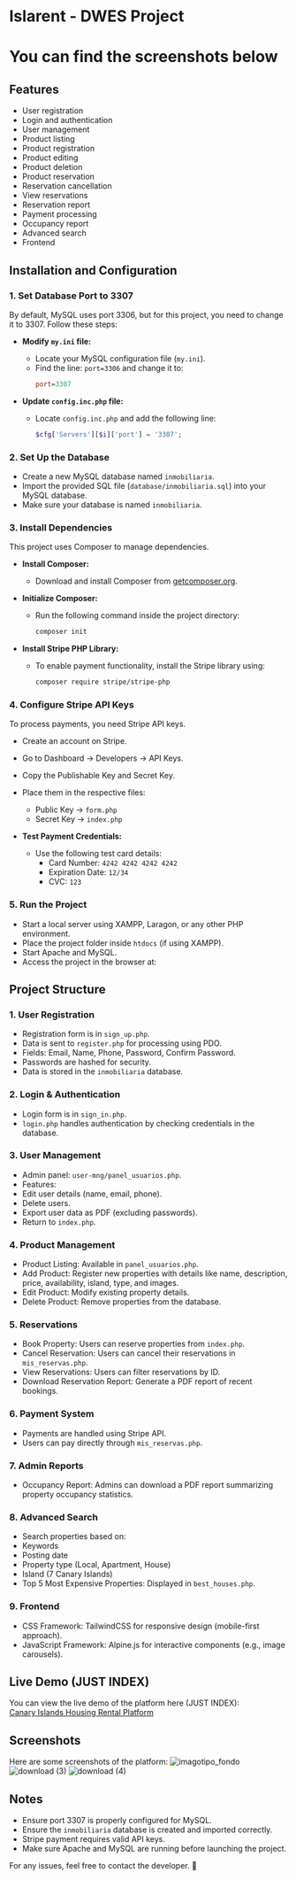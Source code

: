 # Islarent - DWES Project

# You can find the screenshots below

## Features


- User registration
- Login and authentication
- User management
- Product listing
- Product registration
- Product editing
- Product deletion
- Product reservation
- Reservation cancellation
- View reservations
- Reservation report
- Payment processing
- Occupancy report
- Advanced search
- Frontend

## Installation and Configuration

### 1. Set Database Port to 3307

By default, MySQL uses port 3306, but for this project, you need to change it to 3307. Follow these steps:

- **Modify `my.ini` file:**
  - Locate your MySQL configuration file (`my.ini`).
  - Find the line: `port=3306` and change it to:
	```ini
	port=3307
	```

- **Update `config.inc.php` file:**
  - Locate `config.inc.php` and add the following line:
	```php
	$cfg['Servers'][$i]['port'] = '3307';
	```

### 2. Set Up the Database

- Create a new MySQL database named `inmobiliaria`.
- Import the provided SQL file (`database/inmobiliaria.sql`) into your MySQL database.
- Make sure your database is named `inmobiliaria`.

### 3. Install Dependencies

This project uses Composer to manage dependencies.

- **Install Composer:**
  - Download and install Composer from [getcomposer.org](https://getcomposer.org/).

- **Initialize Composer:**
  - Run the following command inside the project directory:
	```bash
	composer init
	```

- **Install Stripe PHP Library:**
  - To enable payment functionality, install the Stripe library using:
	```bash
	composer require stripe/stripe-php
	```

### 4. Configure Stripe API Keys

To process payments, you need Stripe API keys.

- Create an account on Stripe.
- Go to Dashboard → Developers → API Keys.
- Copy the Publishable Key and Secret Key.
- Place them in the respective files:
  - Public Key → `form.php`
  - Secret Key → `index.php`

- **Test Payment Credentials:**
  - Use the following test card details:
	- Card Number: `4242 4242 4242 4242`
	- Expiration Date: `12/34`
	- CVC: `123`

### 5. Run the Project

- Start a local server using XAMPP, Laragon, or any other PHP environment.
- Place the project folder inside `htdocs` (if using XAMPP).
- Start Apache and MySQL.
- Access the project in the browser at:


## Project Structure

### 1. User Registration

- Registration form is in `sign_up.php`.
- Data is sent to `register.php` for processing using PDO.
- Fields: Email, Name, Phone, Password, Confirm Password.
- Passwords are hashed for security.
- Data is stored in the `inmobiliaria` database.

### 2. Login & Authentication

- Login form is in `sign_in.php`.
- `login.php` handles authentication by checking credentials in the database.

### 3. User Management

- Admin panel: `user-mng/panel_usuarios.php`.
- Features:
- Edit user details (name, email, phone).
- Delete users.
- Export user data as PDF (excluding passwords).
- Return to `index.php`.

### 4. Product Management

- Product Listing: Available in `panel_usuarios.php`.
- Add Product: Register new properties with details like name, description, price, availability, island, type, and images.
- Edit Product: Modify existing property details.
- Delete Product: Remove properties from the database.

### 5. Reservations

- Book Property: Users can reserve properties from `index.php`.
- Cancel Reservation: Users can cancel their reservations in `mis_reservas.php`.
- View Reservations: Users can filter reservations by ID.
- Download Reservation Report: Generate a PDF report of recent bookings.

### 6. Payment System

- Payments are handled using Stripe API.
- Users can pay directly through `mis_reservas.php`.

### 7. Admin Reports

- Occupancy Report: Admins can download a PDF report summarizing property occupancy statistics.

### 8. Advanced Search

- Search properties based on:
- Keywords
- Posting date
- Property type (Local, Apartment, House)
- Island (7 Canary Islands)
- Top 5 Most Expensive Properties: Displayed in `best_houses.php`.

### 9. Frontend

- CSS Framework: TailwindCSS for responsive design (mobile-first approach).
- JavaScript Framework: Alpine.js for interactive components (e.g., image carousels).

## Live Demo (JUST INDEX)

You can view the live demo of the platform here (JUST INDEX):  
[Canary Islands Housing Rental Platform](https://ankkdev.github.io/islarent.github.io/)

## Screenshots

Here are some screenshots of the platform:
![imagotipo_fondo](https://github.com/user-attachments/assets/8bb46f1a-9e3e-4741-bba9-de8dc54dda54)
![download (3)](https://github.com/user-attachments/assets/083edf3c-7852-4067-9332-1b501c7f9bbc)
![download (4)](https://github.com/user-attachments/assets/11edda8b-6046-4ef5-9616-61f28e5fc35a)



## Notes

- Ensure port 3307 is properly configured for MySQL.
- Ensure the `inmobiliaria` database is created and imported correctly.
- Stripe payment requires valid API keys.
- Make sure Apache and MySQL are running before launching the project.

For any issues, feel free to contact the developer. 🚀



